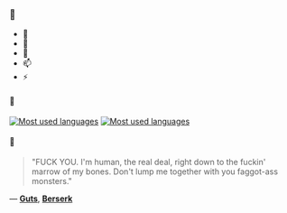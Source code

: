 ### 👋

- 🔭
- 🌱
- 💬
- 📫
- ⚡

#### 🧏

[![Most used languages](https://github-readme-stats-aynah.vercel.app/api/top-langs/?username=aynh&theme=solarized-dark&langs_count=6&layout=compact&hide_title=true)](https://github.com/anuraghazra/github-readme-stats#gh-dark-mode-only)
[![Most used languages](https://github-readme-stats-aynah.vercel.app/api/top-langs/?username=aynh&theme=solarized-light&langs_count=6&layout=compact&hide_title=true)](https://github.com/anuraghazra/github-readme-stats#gh-light-mode-only)

#### 💬

> "FUCK YOU. I'm human, the real deal, right down to the fuckin' marrow of my bones. Don't lump me together with you faggot-ass monsters."

&mdash; [**Guts**](https://myanimelist.net/character.php?q=Guts&cat=character), [**Berserk**](https://myanimelist.net/search/all?q=Berserk&cat=all)
